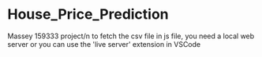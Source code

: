 # House_Price_Prediction
Massey 159333 project/n
to fetch the csv file in js file, you need a local web server or you can use the 'live server' extension in VSCode
